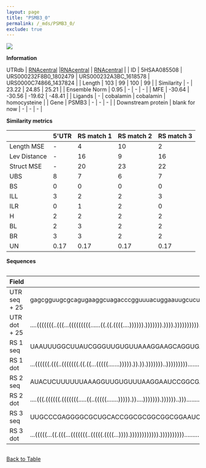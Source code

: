 ```yaml
---
layout: page
title: "PSMB3_0"
permalink: /_mds/PSMB3_0/
exclude: true
---
```




![](../../alns_9.28.22/aln_5HSAA085508_0.984.png?raw=true)


**Information**
<div style="overflow-x:auto;" markdown="block>
| | 5'UTR       | RS match 1   | RS match 2  | RS match 3 |
| ---- | ----------- | ----------- | ----------- | ----------- |
| Link | <a href="http://utrdb.ba.itb.cnr.it/getutr/5HSAA085508/1" target="_blank" rel="noopener noreferrer">UTRdb</a>   | <a href="https://rnacentral.org/rna/URS000232F8B0/1802479" target="_blank" rel="noopener noreferrer">RNAcentral</a>     |<a href="https://rnacentral.org/rna/URS000232A3BC/1618578" target="_blank" rel="noopener noreferrer">RNAcentral</a>  | <a href="https://rnacentral.org/rna/URS0000C74866/1437824" target="_blank" rel="noopener noreferrer">RNAcentral</a>   |
| ID | 5HSAA085508     | URS000232F8B0_1802479     | URS000232A3BC_1618578     | URS0000C74866_1437824     |
| Length | 103     |  99    | 100   |  99    |
| Similarity | - | 23.22 | 24.85 | 25.21 |
| Ensemble Norm | 0.95 | - | - | - |
| MFE | -30.64 | -30.56 | -19.62 | -48.41 |
| Ligands | - | cobalamin | cobalamin | homocysteine |
| Gene | PSMB3 | - | - | - |
| Downstream protein | blank for now    |    -    | -  | - |
</div>

**Similarity metrics**

| | 5'UTR       | RS match 1   | RS match 2  | RS match 3 |
| ---- | ----------- | ----------- | ----------- | ----------- |
| Length MSE | - | 4 | 10 | 2 |
| Lev Distance | - | 16 | 9 | 16 |
| Struct MSE | - | 20 | 23 | 22 |
| UBS| 8 | 7 | 6 | 7 |
| BS | 0 | 0 | 0 | 0 |
| ILL | 3 | 2 | 2 | 3 |
| ILR | 0 | 1 | 2 | 0 |
| H | 2 | 2 | 2 | 2 |
| BL | 2 | 3 | 2 | 2 |
| BR | 3 | 3 | 2 | 2 |
| UN | 0.17 | 0.17 | 0.17 | 0.17 |

**Sequences**


<div style="overflow-x:auto;">

<table>
<colgroup>
<col width="30%" />
<col width="70%" />
</colgroup>
<thead>
<tr class="header">
<th>Field</th>
<th>Description</th>
</tr>
</thead>
<tbody>
<tr>
<td markdown="span">UTR seq + 25 </td>
<td markdown="span"> gagcgguugcgcagugaaggcuagacccgguuuacuggaauugcucuggcgaucgagggguccuaguacaccgcaaucATGTCTATTATGTCCTATAACGGAG </td>
</tr>
<tr>
<td markdown="span">UTR dot + 25  </td>
<td markdown="span"> ....(((((((..(((...(((((((((......((.((.((((....)))))).))))))).)))).))))))))))............(((......))).
</td>
</tr>


<tr>
<td markdown="span">RS 1 seq </td>
<td markdown="span"> UAAUUUGGCUUAUCGGGUUGUGUUAAAGGAAGCAGGUGAAACUCCUGCGCUGUGCCGCAACUGUAUAGCCAGAAAACUAGCAACCCGGGGCUUUCCGAG
</td>
</tr>


<tr>
<td markdown="span">RS 1 dot </td>
<td markdown="span"> ...((((((.(((..(((((((.((.((...(((((.......))))).)).)).)))))))..)))))))))............((((....))))..
</td>
</tr>


<tr>
<td markdown="span">RS 2 seq </td>
<td markdown="span"> AUACUCUUUUUUAAAGGUUGUGUUUAAGGAAUCCGGCGAAUUUCCGGAGCUGUGCCGCAACUGUUAAAGCCAGAAAACUAACAACUUCGUAUCCCGAGCA
</td>
</tr>


<tr>
<td markdown="span">RS 2 dot </td>
<td markdown="span"> ....(((.((((((.(((((((.....((..(((((.......))))).))....))))))).))))))..)))...........((((.....))))..
</td>
</tr>


<tr>
<td markdown="span">RS 3 seq </td>
<td markdown="span"> UUGCCCGAGGGGCGCUGCACCGGCGCGGCGGCGGAAUCCGAUGGAUCCCGCCCGCGCCGCCAGGCUCGGGAUUCCUUCUUCAAACGGCGCCCAUCGCCG
</td>
</tr>


<tr>
<td markdown="span">RS 3 dot </td>
<td markdown="span"> ...(((((...((.(((...(((((((..(((((.((((...)))).)))))))))))).))))))))))..............(((((.....)))))
</td>
</tr>

</tbody>
</table>


</div>


[Back to Table](../../display)
